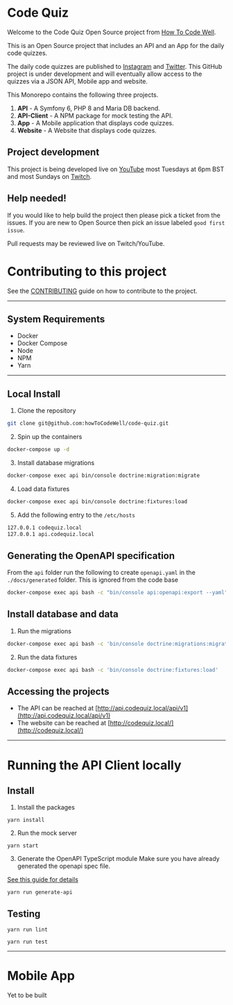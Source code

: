 # Code Quiz
Welcome to the Code Quiz Open Source project from [How To Code Well](https://howtocodewell.net). 

This is an Open Source project that includes an API and an App for the daily code quizzes.

The daily code quizzes are published to [Instagram](https://instagram.com/howtocodewell) and [Twitter](https://twitter.com/howtocodewell). This GitHub project is under development and will eventually allow access to the quizzes via a JSON API, Mobile app and website. 

This Monorepo contains the following three projects.

1. **API** - A Symfony 6, PHP 8  and Maria DB backend.
2. **API-Client** - A NPM package for mock testing the API. 
3. **App** - A Mobile application that displays code quizzes.
4. **Website** - A Website that displays code quizzes.

## Project development
This project is being developed live on [YouTube](https://youtube.com/howtocodewell) most Tuesdays at 6pm BST and most Sundays on [Twitch](https://twitch.tv/howtocodewell).


## Help needed!
If you would like to help build the project then please pick a ticket from the issues. If you are new to Open Source then pick an issue labeled `good first issue`. 

Pull requests may be  reviewed live on Twitch/YouTube.

# Contributing to this project

See the [CONTRIBUTING](CONTRIBUTING.md) guide on how to contribute to the project.

---

## System Requirements

- Docker
- Docker Compose
- Node
- NPM
- Yarn

---

## Local Install

1. Clone the repository
```bash
git clone git@github.com:howToCodeWell/code-quiz.git
```

2. Spin up the containers

```bash
docker-compose up -d
```

3. Install database migrations
```bash
docker-compose exec api bin/console doctrine:migration:migrate
```

4. Load data fixtures
```bash
docker-compose exec api bin/console doctrine:fixtures:load
```

5. Add the following entry to the `/etc/hosts`

```bash
127.0.0.1 codequiz.local
127.0.0.1 api.codequiz.local
```

## Generating the OpenAPI specification
From the `api` folder run the following to create `openapi.yaml` in the `./docs/generated` folder.  This is ignored from the code base
```bash
docker-compose exec api bash -c "bin/console api:openapi:export --yaml" > ./docs/generated/openapi.yaml
```

## Install database and data
1. Run the migrations
```bash
docker-compose exec api bash -c 'bin/console doctrine:migrations:migrate'
```

2. Run the data fixtures
```bash
docker-compose exec api bash -c 'bin/console doctrine:fixtures:load' 
```
## Accessing the projects

- The API can be reached at [http://api.codequiz.local/api/v1](http://api.codequiz.local/api/v1)
- The website can be reached at [http://codequiz.local/](http://codequiz.local/)

---

# Running the API Client locally

## Install

1. Install the packages
```
yarn install
```

2. Run the mock server
```
yarn start
```

3. Generate the OpenAPI TypeScript module
   Make sure you have already generated the openapi spec file.

[See this guide for details](https://github.com/howToCodeWell/code-quiz/wiki/API#generating-the-openapi-specification)
```
yarn run generate-api 
```

## Testing

```
yarn run lint
```

```
yarn run test
```

--- 
# Mobile App

Yet to be built
